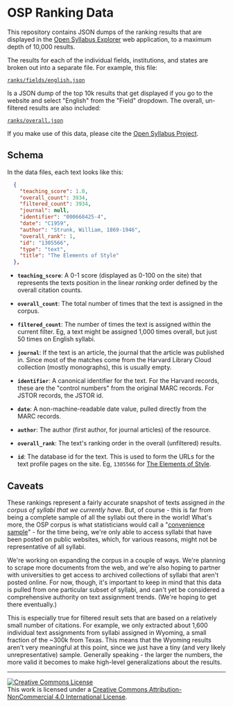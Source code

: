 
# OSP Ranking Data

This repository contains JSON dumps of the ranking results that are displayed in the [Open Syllabus Explorer](http://explorer.opensyllabusproject.org/) web application, to a maximum depth of 10,000 results.

The results for each of the individual fields, institutions, and states are broken out into a separate file. For example, this file:

[`ranks/fields/english.json`](https://github.com/davidmcclure/osp-ranking-data/blob/master/ranks/fields/english.json)

Is a JSON dump of the top 10k results that get displayed if you go to the website and select "English" from the "Field" dropdown. The overall, un-filtered results are also included:

[`ranks/overall.json`](https://github.com/davidmcclure/osp-ranking-data/blob/master/ranks/overall.json)

If you make use of this data, please cite the [Open Syllabus Project](http://opensyllabusproject.org).

## Schema

In the data files, each text looks like this:

```json
  {
    "teaching_score": 1.0,
    "overall_count": 3934,
    "filtered_count": 3934,
    "journal": null,
    "identifier": "000668425-4",
    "date": "C1959",
    "author": "Strunk, William, 1869-1946",
    "overall_rank": 1,
    "id": "1305566",
    "type": "text",
    "title": "The Elements of Style"
  },
```

- **`teaching_score`**: A 0-1 score (displayed as 0-100 on the site) that represents the texts position in the linear _ranking_ order defined by the overall citation counts.

- **`overall_count`**: The total number of times that the text is assigned in the corpus.

- **`filtered_count`**: The number of times the text is assigned within the current filter. Eg, a text might be assigned 1,000 times overall, but just 50 times on English syllabi.

- **`journal`**: If the text is an article, the journal that the article was published in. Since most of the matches come from the Harvard Library Cloud collection (mostly monographs), this is usually empty.

- **`identifier`**: A canonical identifier for the text. For the Harvard records, these are the "control numbers" from the original MARC records. For JSTOR records, the JSTOR id.

- **`date`**: A non-machine-readable date value, pulled directly from the MARC records.

- **`author`**: The author (first author, for journal articles) of the resource.

- **`overall_rank`**: The text's ranking order in the overall (unfiltered) results.

- **`id`**: The database id for the text. This is used to form the URLs for the text profile pages on the site. Eg, `1305566` for [The Elements of Style](http://explorer.opensyllabusproject.org/text/1305566).

## Caveats

These rankings represent a fairly accurate snapshot of texts assigned _in the corpus of syllabi that we currently have_. But, of course - this is far from being a complete sample of all the syllabi out there in the world! What's more, the OSP corpus is what statisticians would call a "[convenience sample](https://en.wikipedia.org/wiki/Accidental_sampling)" - for the time being, we're only able to access syllabi that have been posted on public websites, which, for various reasons, might not be representative of all syllabi.

We're working on expanding the corpus in a couple of ways. We're planning to scrape more documents from the web, and we're also hoping to partner with universities to get access to archived collections of syllabi that aren't posted online. For now, though, it's important to keep in mind that this data is pulled from one particular subset of syllabi, and can't yet be considered a comprehensive authority on text assignment trends. (We're hoping to get there eventually.)

This is especially true for filtered result sets that are based on a relatively small number of citations. For example, we only extracted about 1,600 individual text assignments from syllabi assigned in Wyoming, a small fraction of the ~300k from Texas. This means that the Wyoming results aren't very meaningful at this point, since we just have a tiny (and very likely unrepresentative) sample. Generally speaking - the larger the numbers, the more valid it becomes to make high-level generalizations about the results.

---

<a rel="license" href="http://creativecommons.org/licenses/by-nc/4.0/"><img alt="Creative Commons License" style="border-width:0" src="https://i.creativecommons.org/l/by-nc/4.0/88x31.png" /></a><br />This work is licensed under a <a rel="license" href="http://creativecommons.org/licenses/by-nc/4.0/">Creative Commons Attribution-NonCommercial 4.0 International License</a>.
